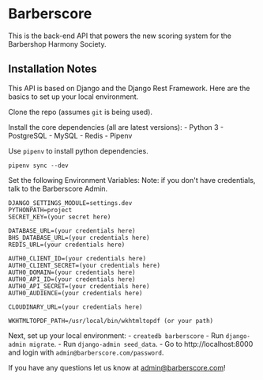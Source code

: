 # Barberscore

This is the back-end API that powers the new scoring system for the Barbershop Harmony Society.

## Installation Notes

This API is based on Django and the Django Rest Framework.  Here are the basics to set up your local environment.

Clone the repo (assumes `git` is being used).

Install the core dependencies (all are latest versions):
    - Python 3
    - PostgreSQL
    - MySQL
    - Redis
    - Pipenv

Use `pipenv` to install python dependencies.
```
pipenv sync --dev
```


Set the following Environment Variables:
Note: if you don't have credentials, talk to the Barberscore Admin.
```
DJANGO_SETTINGS_MODULE=settings.dev
PYTHONPATH=project
SECRET_KEY=(your secret here)

DATABASE_URL=(your credentials here)
BHS_DATABASE_URL=(your credentials here)
REDIS_URL=(your credentials here)

AUTH0_CLIENT_ID=(your credentials here)
AUTH0_CLIENT_SECRET=(your credentials here)
AUTH0_DOMAIN=(your credentials here)
AUTH0_API_ID=(your credentials here)
AUTH0_API_SECRET=(your credentials here)
AUTH0_AUDIENCE=(your credentials here)

CLOUDINARY_URL=(your credentials here)

WKHTMLTOPDF_PATH=/usr/local/bin/wkhtmltopdf (or your path)

```

Next, set up your local environment:
    - `createdb barberscore`
    - Run `django-admin migrate`.
    - Run `django-admin seed_data`.
    - Go to http://localhost:8000 and login with `admin@barberscore.com/password`.

If you have any questions let us know at admin@barberscore.com!